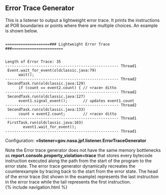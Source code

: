 ## Error Trace Generator ##

This is a listener to output a lightweight error trace. It prints the instructions at POR boundaries or points where there are multiple choices. An example is shown below.  

~~~~~~~~

====================### Lightweight Error Trace ###=======================


Length of Error Trace: 35
--------------------------------------------------- Thread1
 Event.wait_for_event(oldclassic.java:79)
      wait();
--------------------------------------------------- Thread2
 SecondTask.run(oldclassic.java:129)
      if (count == event2.count) { // <race> ditto
--------------------------------------------------- Thread2
 SecondTask.run(oldclassic.java:127)
      event1.signal_event();       // updates event1.count
--------------------------------------------------- Thread2
 SecondTask.run(oldclassic.java:133)
      count = event2.count;        // <race> ditto
--------------------------------------------------- Thread1
 FirstTask.run(oldclassic.java:103)
        event1.wait_for_event();
--------------------------------------------------- Thread1

~~~~~~~~

Configuration: **+listener=gov.nasa.jpf.listener.ErrorTraceGenerator**

Note the Error trace generator does not have the same memory bottlenecks as **report.console.property_violation=trace** that stores every bytecode instruction executed along the path from the start of the program to the error state. The error trace generator dynamically recreates the counterexample by tracing back to the start from the error state. The head of the error trace (list shown in the example) represents the last instruction in the error trace while the tail represents the first instruction.  
{% include navigation.html %}
